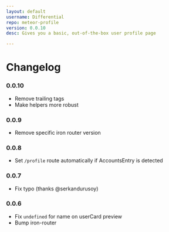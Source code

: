 ```yaml
---
layout: default
username: Differential
repo: meteor-profile
version: 0.0.10
desc: Gives you a basic, out-of-the-box user profile page

---
```

# Changelog

### 0.0.10

* Remove trailing tags
* Make helpers more robust

### 0.0.9

* Remove specific iron router version

### 0.0.8

* Set `/profile` route automatically if AccountsEntry is detected

### 0.0.7

* Fix typo (thanks @serkandurusoy)

### 0.0.6

* Fix `undefined` for name on userCard preview
* Bump iron-router
